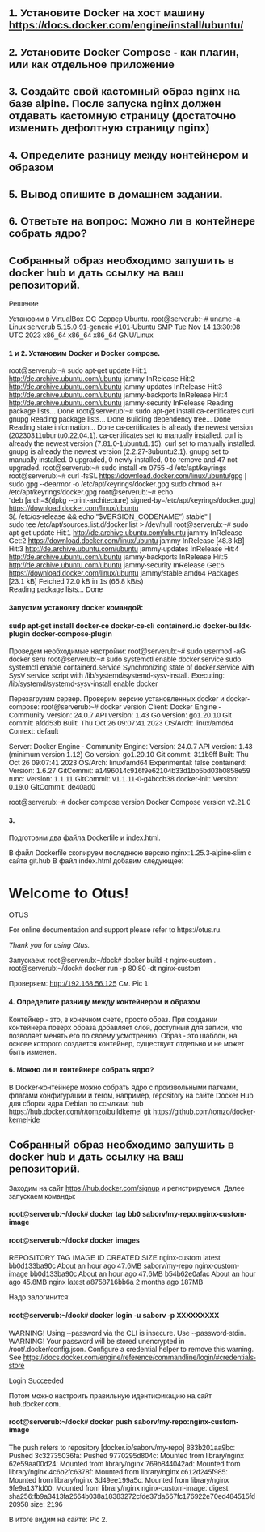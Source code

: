 ## 1. Установите Docker на хост машину https://docs.docker.com/engine/install/ubuntu/
## 2. Установите Docker Compose - как плагин, или как отдельное приложение
## 3. Создайте свой кастомный образ nginx на базе alpine. После запуска nginx должен отдавать кастомную страницу (достаточно изменить дефолтную страницу nginx)
## 4. Определите разницу между контейнером и образом
## 5. Вывод опишите в домашнем задании.
## 6. Ответьте на вопрос: Можно ли в контейнере собрать ядро?

## Собранный образ необходимо запушить в docker hub и дать ссылку на ваш репозиторий.

Решение

Установим в VirtualBox ОС Сервер Ubuntu.
root@serverub:~# uname -a
Linux serverub 5.15.0-91-generic #101-Ubuntu SMP Tue Nov 14 13:30:08 UTC 2023 x86_64 x86_64 x86_64 GNU/Linux

#### 1 и 2. Установим Docker и Docker compose.
root@serverub:~# sudo apt-get update
Hit:1 http://de.archive.ubuntu.com/ubuntu jammy InRelease
Hit:2 http://de.archive.ubuntu.com/ubuntu jammy-updates InRelease
Hit:3 http://de.archive.ubuntu.com/ubuntu jammy-backports InRelease
Hit:4 http://de.archive.ubuntu.com/ubuntu jammy-security InRelease
Reading package lists... Done
root@serverub:~# sudo apt-get install ca-certificates curl gnupg
Reading package lists... Done
Building dependency tree... Done
Reading state information... Done
ca-certificates is already the newest version (20230311ubuntu0.22.04.1).
ca-certificates set to manually installed.
curl is already the newest version (7.81.0-1ubuntu1.15).
curl set to manually installed.
gnupg is already the newest version (2.2.27-3ubuntu2.1).
gnupg set to manually installed.
0 upgraded, 0 newly installed, 0 to remove and 47 not upgraded.
root@serverub:~# sudo install -m 0755 -d /etc/apt/keyrings
root@serverub:~# curl -fsSL https://download.docker.com/linux/ubuntu/gpg | sudo gpg --dearmor -o /etc/apt/keyrings/docker.gpg
sudo chmod a+r /etc/apt/keyrings/docker.gpg
root@serverub:~# echo \
  "deb [arch=$(dpkg --print-architecture) signed-by=/etc/apt/keyrings/docker.gpg] https://download.docker.com/linux/ubuntu \
  $(. /etc/os-release && echo "$VERSION_CODENAME") stable" | \
  sudo tee /etc/apt/sources.list.d/docker.list > /dev/null
root@serverub:~# sudo apt-get update
Hit:1 http://de.archive.ubuntu.com/ubuntu jammy InRelease                      
Get:2 https://download.docker.com/linux/ubuntu jammy InRelease [48.8 kB]       
Hit:3 http://de.archive.ubuntu.com/ubuntu jammy-updates InRelease
Hit:4 http://de.archive.ubuntu.com/ubuntu jammy-backports InRelease
Hit:5 http://de.archive.ubuntu.com/ubuntu jammy-security InRelease
Get:6 https://download.docker.com/linux/ubuntu jammy/stable amd64 Packages [23.1 kB]
Fetched 72.0 kB in 1s (65.8 kB/s)   
Reading package lists... Done

#### Запустим установку docker командой:
#### sudp apt-get install docker-ce docker-ce-cli containerd.io docker-buildx-plugin docker-compose-plugin

Проведем необходимые настройки:
root@serverub:~# sudo usermod -aG docker seru
root@serverub:~# sudo systemctl enable docker.service
sudo systemctl enable containerd.service
Synchronizing state of docker.service with SysV service script with /lib/systemd/systemd-sysv-install.
Executing: /lib/systemd/systemd-sysv-install enable docker

Перезагрузим сервер.
Проверим версию установленных docker и docker-compose:
root@serverub:~# docker version
Client: Docker Engine - Community
 Version:           24.0.7
 API version:       1.43
 Go version:        go1.20.10
 Git commit:        afdd53b
 Built:             Thu Oct 26 09:07:41 2023
 OS/Arch:           linux/amd64
 Context:           default

Server: Docker Engine - Community
 Engine:
  Version:          24.0.7
  API version:      1.43 (minimum version 1.12)
  Go version:       go1.20.10
  Git commit:       311b9ff
  Built:            Thu Oct 26 09:07:41 2023
  OS/Arch:          linux/amd64
  Experimental:     false
 containerd:
  Version:          1.6.27
  GitCommit:        a1496014c916f9e62104b33d1bb5bd03b0858e59
 runc:
  Version:          1.1.11
  GitCommit:        v1.1.11-0-g4bccb38
 docker-init:
  Version:          0.19.0
  GitCommit:        de40ad0

root@serverub:~# docker compose version
Docker Compose version v2.21.0

#### 3.

Подготовим два файла Dockerfile и index.html.

В файл Dockerfile скопируем последнюю версию nginx:1.25.3-alpine-slim с сайта git.hub
В файл index.html добавим следующее:
<!DOCTYPE html>
<html>
<head>
<title>Welcome to Otus!</title>
<style>
html { color-scheme: light dark; }
body { width: 35em; margin: 0 auto;
font-family: Tahoma, Verdana, Arial, sans-serif; }
</style>
</head>
<body>
<h1>Welcome to Otus!</h1>
<p>OTUS</p>

<p>For online documentation and support please refer to
<a href="https://otus.ru/"></a>https://otus.ru.<br/>

<p><em>Thank you for using Otus.</em></p>
</body>

Запускаем:
root@serverub:~/dock# docker build -t nginx-custom .
root@serverub:~/dock# docker run -p 80:80 -dt nginx-custom

Проверяем: http://192.168.56.125
См. Pic 1

#### 4. Определите разницу между контейнером и образом

Контейнер - это, в конечном счете, просто образ. При создании контейнера поверх образа добавляет слой, доступный для записи, что позволяет менять его по своему усмотрению. Образ - это шаблон, на основе которого создается контейнер, существует отдельно и не может быть изменен.

#### 6. Можно ли в контейнере собрать ядро?
В Docker-контейнере можно собрать ядро с произвольными патчами, флагами конфигурации и тегом, например, repository на сайте Docker Hub для сборки ядра Debian по ссылкам:
hub https://hub.docker.com/r/tomzo/buildkernel
git https://github.com/tomzo/docker-kernel-ide

## Собранный образ необходимо запушить в docker hub и дать ссылку на ваш репозиторий.

Заходим на сайт https://hub.docker.com/signup и регистрируемся.
Далее запускаем команды:

#### root@serverub:~/dock# docker tag bb0 saborv/my-repo:nginx-custom-image
#### root@serverub:~/dock# docker images
REPOSITORY       TAG                  IMAGE ID       CREATED             SIZE
nginx-custom     latest               bb0d133ba90c   About an hour ago   47.6MB
saborv/my-repo   nginx-custom-image   bb0d133ba90c   About an hour ago   47.6MB
<none>           <none>               b54b62e0afac   About an hour ago   45.8MB
nginx            latest               a8758716bb6a   2 months ago        187MB

Надо залогинится:

#### root@serverub:~/dock# docker login -u saborv -p XXXXXXXXX
WARNING! Using --password via the CLI is insecure. Use --password-stdin.
WARNING! Your password will be stored unencrypted in /root/.docker/config.json.
Configure a credential helper to remove this warning. See
https://docs.docker.com/engine/reference/commandline/login/#credentials-store

Login Succeeded

Потом можно настроить правильную идентификацию на сайт hub.docker.com.

#### root@serverub:~/dock# docker push saborv/my-repo:nginx-custom-image
The push refers to repository [docker.io/saborv/my-repo]
833b201aa9bc: Pushed
3c32735036fa: Pushed
9770295d804c: Mounted from library/nginx
62e59aa00d24: Mounted from library/nginx
769b844042ad: Mounted from library/nginx
4c6b2fc6378f: Mounted from library/nginx
c612d245f985: Mounted from library/nginx
3d49ee199a5c: Mounted from library/nginx
9fe9a137fd00: Mounted from library/nginx
nginx-custom-image: digest: sha256:fb9a3413fa2664b038a18383272cfde37da667fc176922e70ed484515fd20958 size: 2196

В итоге видим на сайте: Pic 2.
